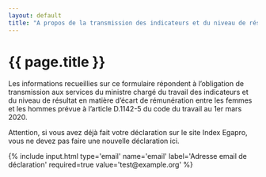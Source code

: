 ```yaml
---
layout: default
title: "A propos de la transmission des indicateurs et du niveau de résultat"
---
```

<h1>{{ page.title }}</h1>

<p>Les informations recueillies sur ce formulaire répondent à l’obligation de transmission aux services du ministre chargé du travail des indicateurs et du niveau de résultat en matière d’écart de rémunération entre les femmes et les hommes prévue à l’article D.1142-5 du code du travail au 1er mars 2020.</p>

<p class=warning>Attention, si vous avez déjà fait votre déclaration sur le site Index Egapro, vous ne devez pas faire une nouvelle déclaration ici.</p>

<div>
  {% include input.html type='email' name='email' label='Adresse email de déclaration' required=true value='test@example.org' %}
</div>
